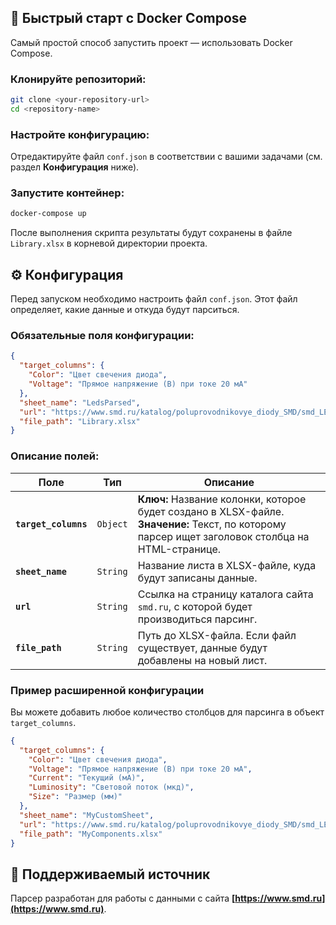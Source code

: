 ## 🚀 Быстрый старт с Docker Compose

Самый простой способ запустить проект — использовать Docker Compose.

### Клонируйте репозиторий:

```bash
git clone <your-repository-url>
cd <repository-name>
```

### Настройте конфигурацию:

Отредактируйте файл `conf.json` в соответствии с вашими задачами (см. раздел **Конфигурация** ниже).

### Запустите контейнер:

```bash
docker-compose up
```

После выполнения скрипта результаты будут сохранены в файле `Library.xlsx` в корневой директории проекта.

## ⚙️ Конфигурация

Перед запуском необходимо настроить файл `conf.json`. Этот файл определяет, какие данные и откуда будут парситься.

### Обязательные поля конфигурации:

```json
{
  "target_columns": {
    "Color": "Цвет свечения диода",
    "Voltage": "Прямое напряжение (В) при токе 20 мА"
  },
  "sheet_name": "LedsParsed",
  "url": "https://www.smd.ru/katalog/poluprovodnikovye_diody_SMD/smd_LED_svetodiody/LED_0603_1204_1206/",
  "file_path": "Library.xlsx"
}
```

### Описание полей:

| Поле | Тип | Описание |
|------|-----|----------|
| **`target_columns`** | `Object` | **Ключ:** Название колонки, которое будет создано в XLSX-файле.<br>**Значение:** Текст, по которому парсер ищет заголовок столбца на HTML-странице. |
| **`sheet_name`** | `String` | Название листа в XLSX-файле, куда будут записаны данные. |
| **`url`** | `String` | Ссылка на страницу каталога сайта `smd.ru`, с которой будет производиться парсинг. |
| **`file_path`** | `String` | Путь до XLSX-файла. Если файл существует, данные будут добавлены на новый лист. |

### Пример расширенной конфигурации

Вы можете добавить любое количество столбцов для парсинга в объект `target_columns`.

```json
{
  "target_columns": {
    "Color": "Цвет свечения диода",
    "Voltage": "Прямое напряжение (В) при токе 20 мА",
    "Current": "Текущий (мА)",
    "Luminosity": "Световой поток (мкд)",
    "Size": "Размер (мм)"
  },
  "sheet_name": "MyCustomSheet",
  "url": "https://www.smd.ru/katalog/poluprovodnikovye_diody_SMD/smd_LED_svetodiody/LED_0603_1204_1206/",
  "file_path": "MyComponents.xlsx"
}
```

## 🔗 Поддерживаемый источник

Парсер разработан для работы с данными с сайта **[https://www.smd.ru](https://www.smd.ru)**.
